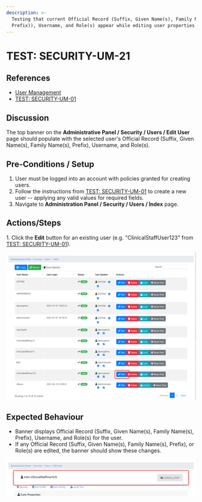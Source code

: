 ```yaml
---
description: >-
  Testing that current Official Record (Suffix, Given Name(s), Family Name(s),
  Prefix)), Username, and Role(s) appear while editing user properties.
---
```


# TEST: SECURITY-UM-21

## References

* [User Management](broken-reference)
* [TEST: SECURITY-UM-01](test-security-um-01.md)

## Discussion

The top banner on the **Administrative Panel / Security / Users / Edit User** page should populate with the selected user's Official Record (Suffix, Given Name(s), Family Name(s), Prefix), Username, and Role(s).

## Pre-Conditions / Setup

1. User must be logged into an account with policies granted for creating users.
2. Follow the instructions from [TEST: SECURITY-UM-01](test-security-um-01.md) to create a new user -- applying any valid values for required fields.
3. Navigate to **Administration Panel / Security / Users / Index** page.

## Actions/Steps

1\. Click the **Edit** button for an existing user (e.g. "ClinicalStaffUser123" from [TEST: SECURITY-UM-01](test-security-um-01.md)).

![](<../../../../../../../.gitbook/assets/image (260).png>)

## Expected Behaviour

* Banner displays Official Record (Suffix, Given Name(s), Family Name(s), Prefix), Username, and Role(s) for the user.
* If any Official Record (Suffix, Given Name(s), Family Name(s), Prefix), or Role(s) are edited, the banner should show these changes.

![](<../../../../../../../.gitbook/assets/image (261).png>)

